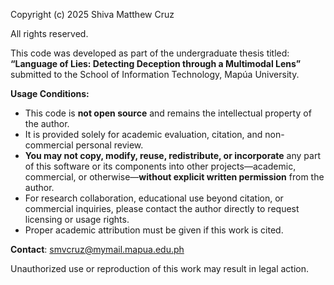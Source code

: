 Copyright (c) 2025 Shiva Matthew Cruz

All rights reserved.

This code was developed as part of the undergraduate thesis titled:  
**“Language of Lies: Detecting Deception through a Multimodal Lens”**
submitted to the School of Information Technology, Mapúa University.

**Usage Conditions:**

- This code is **not open source** and remains the intellectual property of the author.
- It is provided solely for academic evaluation, citation, and non-commercial personal review.
- **You may not copy, modify, reuse, redistribute, or incorporate** any part of this software or its components into other projects—academic, commercial, or otherwise—**without explicit written permission** from the author.
- For research collaboration, educational use beyond citation, or commercial inquiries, please contact the author directly to request licensing or usage rights.
- Proper academic attribution must be given if this work is cited.

**Contact**: smvcruz@mymail.mapua.edu.ph

Unauthorized use or reproduction of this work may result in legal action.
